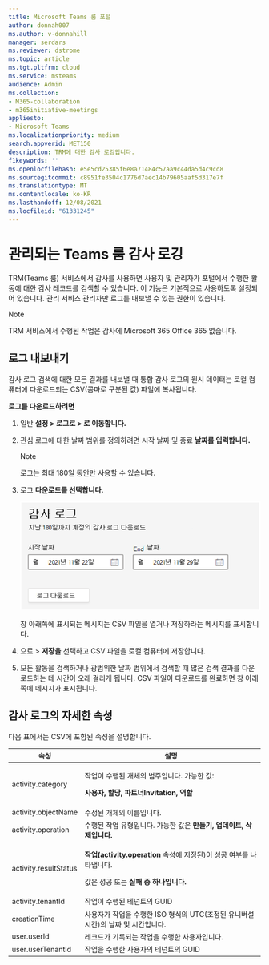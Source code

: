 ```yaml
---
title: Microsoft Teams 룸 포털
author: donnah007
ms.author: v-donnahill
manager: serdars
ms.reviewer: dstrome
ms.topic: article
ms.tgt.pltfrm: cloud
ms.service: msteams
audience: Admin
ms.collection:
- M365-collaboration
- m365initiative-meetings
appliesto:
- Microsoft Teams
ms.localizationpriority: medium
search.appverid: MET150
description: TRM에 대한 감사 로깅입니다.
f1keywords: ''
ms.openlocfilehash: e5e5cd25385f6e8a71484c57aa9c44da5d4c9cd8
ms.sourcegitcommit: c8951fe3504c1776d7aec14b79605aaf5d317e7f
ms.translationtype: MT
ms.contentlocale: ko-KR
ms.lasthandoff: 12/08/2021
ms.locfileid: "61331245"
---
```

# <a name="audit-logging-in-the-teams-rooms-managed-service"></a>관리되는 Teams 룸 감사 로깅

TRM(Teams 룸) 서비스에서 감사를 사용하면 사용자 및 관리자가 포털에서 수행한 활동에 대한 감사 레코드를 검색할 수 있습니다. 이 기능은 기본적으로 사용하도록 설정되어 있습니다. 관리 서비스 관리자만 로그를 내보낼 수 있는 권한이 있습니다.

> [!NOTE]
> TRM 서비스에서 수행된 작업은 감사에 Microsoft 365 Office 365 없습니다. 

## <a name="exporting-logs"></a>로그 내보내기

감사 로그 검색에 대한 모든 결과를 내보낼 때 통합 감사 로그의 원시 데이터는 로컬 컴퓨터에 다운로드되는 CSV(콤마로 구분된 값) 파일에 복사됩니다. 

**로그를 다운로드하려면** 

1. 일반 **설정 > 로그로 > 로 이동합니다.**
1. 관심 로그에 대한 날짜 범위를 정의하려면  시작 날짜 및 종료 **날짜를 입력합니다.**

   > [!NOTE]
   > 로그는 최대 180일 동안만 사용할 수 있습니다.

1. 로그 **다운로드를 선택합니다.**

   ![감사 로그 날짜 범위](../media/multi-tenant-auditing.png)

   창 아래쪽에 표시되는 메시지는 CSV 파일을 열거나 저장하라는 메시지를 표시합니다. 

1. 으로   >  **저장을** 선택하고 CSV 파일을 로컬 컴퓨터에 저장합니다. 

1. 모든 활동을 검색하거나 광범위한 날짜 범위에서 검색할 때 많은 검색 결과를 다운로드하는 데 시간이 오래 걸리게 됩니다. CSV 파일이 다운로드를 완료하면 창 아래쪽에 메시지가 표시됩니다.

## <a name="detailed-properties-in-the-audit-log"></a>감사 로그의 자세한 속성

다음 표에서는 CSV에 포함된 속성을 설명합니다.

|속성|설명|
| - | - |
|activity.category|<p>작업이 수행된 개체의 범주입니다. 가능한 값:</p><p>**사용자, 할당, 파트너Invitation, 역할**</p>|
|activity.objectName|수정된 개체의 이름입니다.|
|activity.operation|수행된 작업 유형입니다. 가능한 값은 **만들기, 업데이트, 삭제입니다.** |
|activity.resultStatus|<p>**작업(activity.operation** 속성에 지정된)이 성공 여부를 나타냅니다.</p><p>값은 성공 또는 **실패** **중 하나입니다.**</p>|
|activity.tenantId|작업이 수행된 테넌트의 GUID|
|creationTime|사용자가 작업을 수행한 ISO 형식의 UTC(조정된 유니버설 시간)의 날짜 및 시간입니다.|
|user.userId|레코드가 기록되는 작업을 수행한 사용자입니다.|
|user.userTenantId|작업을 수행한 사용자의 테넌트의 GUID|


